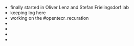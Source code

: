 - finally started in Oliver Lenz and Stefan Frielingsdorf lab
- keeping log here
- working on the #opentecr_recuration
-
-
-
-